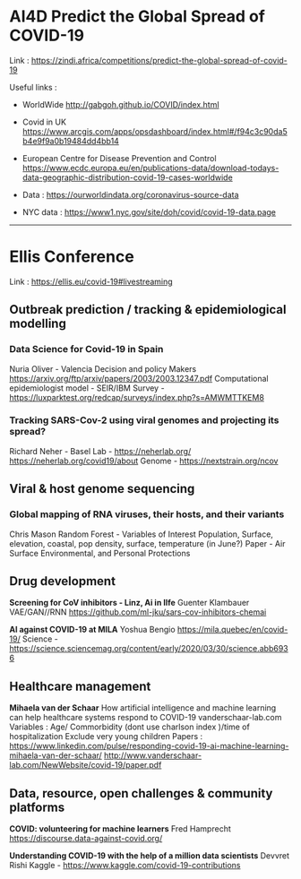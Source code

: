 # AI4D Predict the Global Spread of COVID-19

Link : https://zindi.africa/competitions/predict-the-global-spread-of-covid-19

Useful links :
- WorldWide
http://gabgoh.github.io/COVID/index.html

- Covid in UK
https://www.arcgis.com/apps/opsdashboard/index.html#/f94c3c90da5b4e9f9a0b19484dd4bb14

- European Centre for Disease Prevention and Control
https://www.ecdc.europa.eu/en/publications-data/download-todays-data-geographic-distribution-covid-19-cases-worldwide

- Data : https://ourworldindata.org/coronavirus-source-data

- NYC data :
https://www1.nyc.gov/site/doh/covid/covid-19-data.page


-------------------------------------------------------------------------------------------------------------------------------------

# Ellis Conference

Link : https://ellis.eu/covid-19#livestreaming

## Outbreak prediction / tracking & epidemiological modelling

### Data Science for Covid-19 in Spain
Nuria Oliver - Valencia
Decision and policy Makers
https://arxiv.org/ftp/arxiv/papers/2003/2003.12347.pdf
Computational epidemiologist model - SEIR/IBM
Survey - https://luxparktest.org/redcap/surveys/index.php?s=AMWMTTKEM8


### Tracking SARS-Cov-2 using viral genomes and projecting its spread?
Richard Neher - Basel
Lab - https://neherlab.org/
https://neherlab.org/covid19/about
Genome - https://nextstrain.org/ncov

## Viral & host genome sequencing

### Global mapping of RNA viruses, their hosts, and their variants
Chris Mason
Random Forest - Variables of Interest
Population, Surface, elevation, coastal, pop density, surface, temperature (in June?)
Paper -  Air Surface Environmental, and Personal Protections  
 
## Drug development

**Screening for CoV inhibitors - Linz, Ai in lIfe**
Guenter Klambauer 
VAE/GAN//RNN
https://github.com/ml-jku/sars-cov-inhibitors-chemai


**AI against COVID-19 at MILA**
Yoshua Bengio
https://mila.quebec/en/covid-19/
Science - 
https://science.sciencemag.org/content/early/2020/03/30/science.abb6936

 ## Healthcare management
 
**Mihaela van der Schaar**
 How artificial intelligence and machine learning can help healthcare systems respond to COVID-19
 vanderschaar-lab.com
 Variables : Age/ Commorbidity (dont use charlson index )/time of hospitalization 
 Exclude very young children 
 Papers :
 https://www.linkedin.com/pulse/responding-covid-19-ai-machine-learning-mihaela-van-der-schaar/
 http://www.vanderschaar-lab.com/NewWebsite/covid-19/paper.pdf

## Data, resource, open challenges & community platforms 

**COVID: volunteering for machine learners** 
Fred Hamprecht 
https://discourse.data-against-covid.org/


**Understanding COVID-19 with the help of a million data scientists**
Devvret Rishi 
Kaggle - https://www.kaggle.com/covid-19-contributions







   
